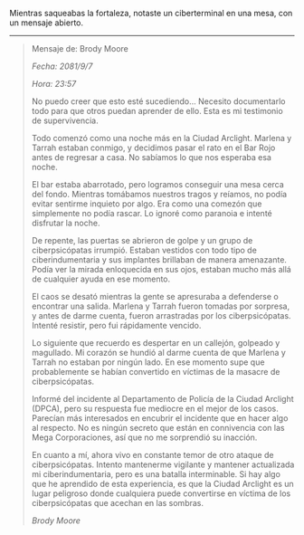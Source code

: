 Mientras saqueabas la fortaleza, notaste un ciberterminal en una mesa, con un mensaje abierto.

---

> Mensaje de: Brody Moore
>
> _Fecha: 2081/9/7_
>
> _Hora: 23:57_
>
> No puedo creer que esto esté sucediendo... Necesito documentarlo todo para que otros puedan aprender de ello. Esta es mi testimonio de supervivencia.
>
> Todo comenzó como una noche más en la Ciudad Arclight. Marlena y Tarrah estaban conmigo, y decidimos pasar el rato en el Bar Rojo antes de regresar a casa. No sabíamos lo que nos esperaba esa noche.
>
> El bar estaba abarrotado, pero logramos conseguir una mesa cerca del fondo. Mientras tomábamos nuestros tragos y reíamos, no podía evitar sentirme inquieto por algo. Era como una comezón que simplemente no podía rascar. Lo ignoré como paranoia e intenté disfrutar la noche.
>
> De repente, las puertas se abrieron de golpe y un grupo de ciberpsicópatas irrumpió. Estaban vestidos con todo tipo de ciberindumentaria y sus implantes brillaban de manera amenazante. Podía ver la mirada enloquecida en sus ojos, estaban mucho más allá de cualquier ayuda en ese momento.
>
> El caos se desató mientras la gente se apresuraba a defenderse o encontrar una salida. Marlena y Tarrah fueron tomadas por sorpresa, y antes de darme cuenta, fueron arrastradas por los ciberpsicópatas. Intenté resistir, pero fui rápidamente vencido.
>
> Lo siguiente que recuerdo es despertar en un callejón, golpeado y magullado. Mi corazón se hundió al darme cuenta de que Marlena y Tarrah no estaban por ningún lado. En ese momento supe que probablemente se habían convertido en víctimas de la masacre de ciberpsicópatas.
>
> Informé del incidente al Departamento de Policía de la Ciudad Arclight (DPCA), pero su respuesta fue mediocre en el mejor de los casos. Parecían más interesados en encubrir el incidente que en hacer algo al respecto. No es ningún secreto que están en connivencia con las Mega Corporaciones, así que no me sorprendió su inacción.
>
> En cuanto a mí, ahora vivo en constante temor de otro ataque de ciberpsicópatas. Intento mantenerme vigilante y mantener actualizada mi ciberindumentaria, pero es una batalla interminable. Si hay algo que he aprendido de esta experiencia, es que la Ciudad Arclight es un lugar peligroso donde cualquiera puede convertirse en víctima de los ciberpsicópatas que acechan en las sombras.
>
> _Brody Moore_
